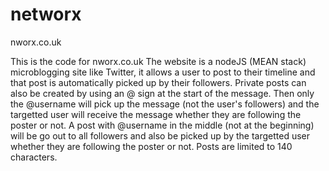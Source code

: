 # networx
nworx.co.uk

This is the code for nworx.co.uk
The website is a nodeJS (MEAN stack) microblogging site like Twitter, it allows a user to post to their timeline
and that post is automatically picked up by their followers. Private posts can also be created by using an @ sign
at the start of the message. Then only the @username will pick up the message (not the user's followers) and the targetted
user will receive the message whether they are following the poster or not.
A post with @username in the middle (not at the beginning) will be go out to all followers and also be picked 
up by the targetted user whether they are following the poster or not. 
Posts are limited to 140 characters.
